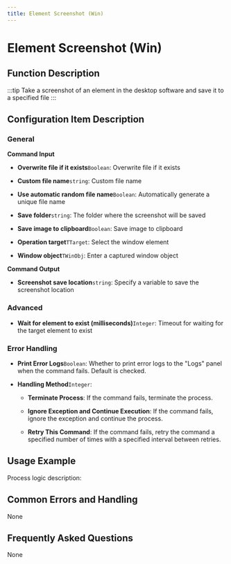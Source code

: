 ```yaml
---
title: Element Screenshot (Win)
---
```


# Element Screenshot (Win)

## Function Description

:::tip 
Take a screenshot of an element in the desktop software and save it to a specified file
:::

## Configuration Item Description

### General

**Command Input**

- **Overwrite file if it exists**`Boolean`: Overwrite file if it exists

- **Custom file name**`string`: Custom file name

- **Use automatic random file name**`Boolean`: Automatically generate a unique file name

- **Save folder**`string`: The folder where the screenshot will be saved

- **Save image to clipboard**`Boolean`: Save image to clipboard

- **Operation target**`TTarget`: Select the window element

- **Window object**`TWinObj`: Enter a captured window object


**Command Output**

- **Screenshot save location**`string`: Specify a variable to save the screenshot location

### Advanced

- **Wait for element to exist (milliseconds)**`Integer`: Timeout for waiting for the target element to exist


### Error Handling

- **Print Error Logs**`Boolean`: Whether to print error logs to the "Logs" panel when the command fails. Default is checked. 

- **Handling Method**`Integer`:

    - **Terminate Process**: If the command fails, terminate the process.

    - **Ignore Exception and Continue Execution**: If the command fails, ignore the exception and continue the process.

    - **Retry This Command**: If the command fails, retry the command a specified number of times with a specified interval between retries.

## Usage Example

Process logic description:

## Common Errors and Handling

None

## Frequently Asked Questions

None

